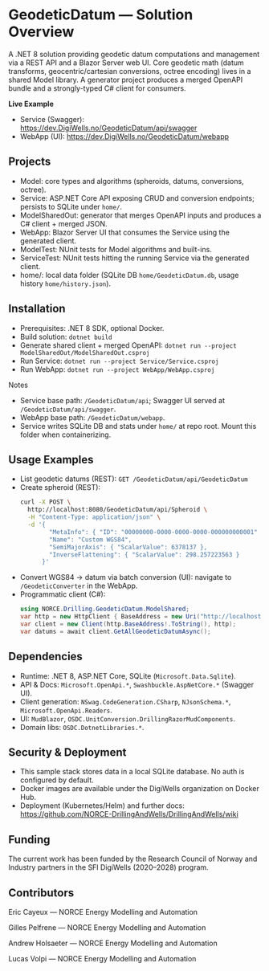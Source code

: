 # GeodeticDatum — Solution Overview

A .NET 8 solution providing geodetic datum computations and management via a REST API and a Blazor Server web UI. Core geodetic math (datum transforms, geocentric/cartesian conversions, octree encoding) lives in a shared Model library. A generator project produces a merged OpenAPI bundle and a strongly-typed C# client for consumers.

**Live Example**
- Service (Swagger): https://dev.DigiWells.no/GeodeticDatum/api/swagger
- WebApp (UI): https://dev.DigiWells.no/GeodeticDatum/webapp

## Projects

- Model: core types and algorithms (spheroids, datums, conversions, octree).
- Service: ASP.NET Core API exposing CRUD and conversion endpoints; persists to SQLite under `home/`.
- ModelSharedOut: generator that merges OpenAPI inputs and produces a C# client + merged JSON.
- WebApp: Blazor Server UI that consumes the Service using the generated client.
- ModelTest: NUnit tests for Model algorithms and built-ins.
- ServiceTest: NUnit tests hitting the running Service via the generated client.
- home/: local data folder (SQLite DB `home/GeodeticDatum.db`, usage history `home/history.json`).

## Installation

- Prerequisites: .NET 8 SDK, optional Docker.
- Build solution: `dotnet build`
- Generate shared client + merged OpenAPI: `dotnet run --project ModelSharedOut/ModelSharedOut.csproj`
- Run Service: `dotnet run --project Service/Service.csproj`
- Run WebApp: `dotnet run --project WebApp/WebApp.csproj`

Notes
- Service base path: `/GeodeticDatum/api`; Swagger UI served at `/GeodeticDatum/api/swagger`.
- WebApp base path: `/GeodeticDatum/webapp`.
- Service writes SQLite DB and stats under `home/` at repo root. Mount this folder when containerizing.

## Usage Examples

- List geodetic datums (REST): `GET /GeodeticDatum/api/GeodeticDatum`
- Create spheroid (REST):
  ```bash
  curl -X POST \
    http://localhost:8080/GeodeticDatum/api/Spheroid \
    -H "Content-Type: application/json" \
    -d '{
          "MetaInfo": { "ID": "00000000-0000-0000-0000-000000000001" },
          "Name": "Custom WGS84",
          "SemiMajorAxis": { "ScalarValue": 6378137 },
          "InverseFlattening": { "ScalarValue": 298.257223563 }
        }'
  ```
- Convert WGS84 → datum via batch conversion (UI): navigate to `/GeodeticConverter` in the WebApp.
- Programmatic client (C#):
  ```csharp
  using NORCE.Drilling.GeodeticDatum.ModelShared;
  var http = new HttpClient { BaseAddress = new Uri("http://localhost:8080/GeodeticDatum/api/") };
  var client = new Client(http.BaseAddress!.ToString(), http);
  var datums = await client.GetAllGeodeticDatumAsync();
  ```

## Dependencies

- Runtime: .NET 8, ASP.NET Core, SQLite (`Microsoft.Data.Sqlite`).
- API & Docs: `Microsoft.OpenApi.*`, `Swashbuckle.AspNetCore.*` (Swagger UI).
- Client generation: `NSwag.CodeGeneration.CSharp`, `NJsonSchema.*`, `Microsoft.OpenApi.Readers`.
- UI: `MudBlazor`, `OSDC.UnitConversion.DrillingRazorMudComponents`.
- Domain libs: `OSDC.DotnetLibraries.*`.

## Security & Deployment

- This sample stack stores data in a local SQLite database. No auth is configured by default.
- Docker images are available under the DigiWells organization on Docker Hub.
- Deployment (Kubernetes/Helm) and further docs: https://github.com/NORCE-DrillingAndWells/DrillingAndWells/wiki

## Funding

The current work has been funded by the Research Council of Norway and Industry partners in the SFI DigiWells (2020–2028) program.

## Contributors

Eric Cayeux — NORCE Energy Modelling and Automation

Gilles Pelfrene — NORCE Energy Modelling and Automation

Andrew Holsaeter — NORCE Energy Modelling and Automation

Lucas Volpi — NORCE Energy Modelling and Automation
